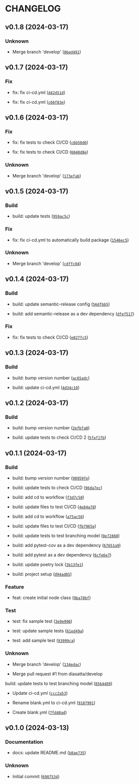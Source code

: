 # CHANGELOG



## v0.1.8 (2024-03-17)

### Unknown

* Merge branch &#39;develop&#39; ([`86ed491`](https://github.com/diasatta/bricka/commit/86ed49103e242c0c72c4ad84dad0637dfd79e2ce))


## v0.1.7 (2024-03-17)

### Fix

* fix: fix ci-cd.yml ([`d42d51d`](https://github.com/diasatta/bricka/commit/d42d51d2f13d731d29788f8d895597fc264505e7))

* fix: fix ci-cd.yml ([`c66f83e`](https://github.com/diasatta/bricka/commit/c66f83ea32bd192d86ab4d4702476ab7528e2e28))


## v0.1.6 (2024-03-17)

### Fix

* fix: fix tests to check CI/CD ([`c6b50d6`](https://github.com/diasatta/bricka/commit/c6b50d6ab5d4d53a5baf77cadebb6eaa71e300c0))

* fix: fix tests to check CI/CD ([`6040d8e`](https://github.com/diasatta/bricka/commit/6040d8e1a14a4f50520765713a3e90dc11e69d8d))

### Unknown

* Merge branch &#39;develop&#39; ([`173efab`](https://github.com/diasatta/bricka/commit/173efab9f3b950296f5d17e14b91095af973b055))


## v0.1.5 (2024-03-17)

### Build

* build: update tests ([`959ac5c`](https://github.com/diasatta/bricka/commit/959ac5c682f28bbc08a4978cb7f0a4feb09ecc1b))

### Fix

* fix: fix ci-cd.yml to automatically build package ([`1546ec5`](https://github.com/diasatta/bricka/commit/1546ec5ef7326d064069d8ce73ba9ee7862248ee))

### Unknown

* Merge branch &#39;develop&#39; ([`cdffc04`](https://github.com/diasatta/bricka/commit/cdffc04a873938a035917d771ced6b78072e103b))


## v0.1.4 (2024-03-17)

### Build

* build: update semantic-release config ([`56dfbb5`](https://github.com/diasatta/bricka/commit/56dfbb5df5cb60b9edd5ce5679d48389523377ea))

* build: add semantic-release as a dev dependency ([`dfef517`](https://github.com/diasatta/bricka/commit/dfef51796333ce4ac96e40057030b7fa5f64277c))

### Fix

* fix: fix tests to check CI/CD ([`e827fc5`](https://github.com/diasatta/bricka/commit/e827fc5c0349e4bf3d5a422dce801a642b9ce33e))


## v0.1.3 (2024-03-17)

### Build

* build: bump version number ([`ac65adc`](https://github.com/diasatta/bricka/commit/ac65adc9e4dd33e392c61660ce15781da7158b4b))

* build: update ci-cd.yml ([`4d34c10`](https://github.com/diasatta/bricka/commit/4d34c1054fa7fde67e5f66deca4caf61e6ed3689))


## v0.1.2 (2024-03-17)

### Build

* build: bump version number ([`2efbfa0`](https://github.com/diasatta/bricka/commit/2efbfa02dd55ae846f54dc4ae7a0da0b6ad47719))

* build: update tests to check CI/CD 2 ([`5faf1fb`](https://github.com/diasatta/bricka/commit/5faf1fb9dff3d7fb4bfbb108a90588a2a05dee3a))


## v0.1.1 (2024-03-17)

### Build

* build: bump version number ([`98959fe`](https://github.com/diasatta/bricka/commit/98959fe656e87432da5e31d3c60d82feb3a2d5c0))

* build: update tests to check CI/CD ([`96da7ec`](https://github.com/diasatta/bricka/commit/96da7ec7718f52561f727fa39129809dd43d44b7))

* build: add cd to workflow ([`f3d7c50`](https://github.com/diasatta/bricka/commit/f3d7c50b86f0656f41cae5fae5c20478dd281b5f))

* build: update files to test CI/CD ([`4e84a78`](https://github.com/diasatta/bricka/commit/4e84a7838a14189ca58ba2d80d83bbf651b79a89))

* build: add cd to workflow ([`a75ac56`](https://github.com/diasatta/bricka/commit/a75ac56aef76d5d23de3f1e691b62b19198c9f0c))

* build: update files to test CI/CD ([`fb7965e`](https://github.com/diasatta/bricka/commit/fb7965e359fa3776eb891ace9e510d9e4b0a4a28))

* build: update tests to test branching model ([`0e72860`](https://github.com/diasatta/bricka/commit/0e72860f2536bd112a5e3fac5e398ba3b48849a3))

* build: add pytest-cov as a dev dependency ([`67651a9`](https://github.com/diasatta/bricka/commit/67651a9ec76984b0bdbf79f70fea073962ba8ea3))

* build: add pytest as a dev dependency ([`6cfe6e7`](https://github.com/diasatta/bricka/commit/6cfe6e73f63a01db10382779bd2e3e803029bc89))

* build: update poetry lock ([`3b13fe1`](https://github.com/diasatta/bricka/commit/3b13fe19b6cfe138171b0670178aa9c272e279a2))

* build: project setup ([`d94ad85`](https://github.com/diasatta/bricka/commit/d94ad8583465c79f78e6be68fb9a2f1f6e1d0416))

### Feature

* feat: create initial node class ([`9ba78bf`](https://github.com/diasatta/bricka/commit/9ba78bfbed8592b349fa0a318a00ea51caa8fc6d))

### Test

* test: fix sample test ([`3e9e996`](https://github.com/diasatta/bricka/commit/3e9e996353d892c5d6ed9fd4a112642ab370a390))

* test: update sample tests ([`61ed49a`](https://github.com/diasatta/bricka/commit/61ed49a186b790c5e59cff434782ab3e6ae70841))

* test: add sample test ([`93999ca`](https://github.com/diasatta/bricka/commit/93999ca94f96eda386d8b3109f217f89a503e690))

### Unknown

* Merge branch &#39;develop&#39; ([`134edac`](https://github.com/diasatta/bricka/commit/134edac282c3feaba1a4e47bc879af37a66c9641))

* Merge pull request #1 from diasatta/develop

build: update tests to test branching model ([`8564489`](https://github.com/diasatta/bricka/commit/8564489d2ae4871ddddd2c9d96fe9c30523d9e19))

* Update ci-cd.yml ([`ccc2a53`](https://github.com/diasatta/bricka/commit/ccc2a5357ac760644aaa50a7092e7b6971c632a6))

* Rename blank.yml to ci-cd.yml ([`9187991`](https://github.com/diasatta/bricka/commit/9187991e861469335e5b2fc771bd0162c3bf96c7))

* Create blank.yml ([`7fd48ad`](https://github.com/diasatta/bricka/commit/7fd48ad805134f03183f761adf44884a0cedec68))


## v0.1.0 (2024-03-13)

### Documentation

* docs: update README.md ([`b8ae735`](https://github.com/diasatta/bricka/commit/b8ae7356e4379b0969ad6f89dc101d0688d0fb9d))

### Unknown

* Initial commit ([`6987534`](https://github.com/diasatta/bricka/commit/6987534206c98aef40771810c40d9385bf9079ab))
